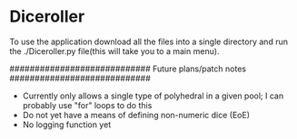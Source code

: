 # Diceroller
To use the application download all the files into a single directory and run the ./Diceroller.py file(this will take you to a main menu).

############################
 Future plans/patch notes 
############################

- Currently only allows a single type of polyhedral in a given pool; I can probably use "for" loops to do this
- Do not yet have a means of defining non-numeric dice (EoE)
- No logging function yet
